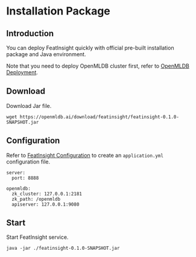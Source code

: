 # Installation Package

## Introduction
You can deploy FeatInsight quickly with official pre-built installation package and Java environment.

Note that you need to deploy OpenMLDB cluster first, refer to [OpenMLDB Deployment](../../../deploy/index.rst).

## Download

Download Jar file.

```
wget https://openmldb.ai/download/featinsight/featinsight-0.1.0-SNAPSHOT.jar
```

## Configuration

Refer to [FeatInsight Configuration](./config_file.md) to create an `application.yml` configuration file.

```
server:
  port: 8888
 
openmldb:
  zk_cluster: 127.0.0.1:2181
  zk_path: /openmldb
  apiserver: 127.0.0.1:9080
```

## Start

Start FeatInsight service.

```
java -jar ./featinsight-0.1.0-SNAPSHOT.jar
```


